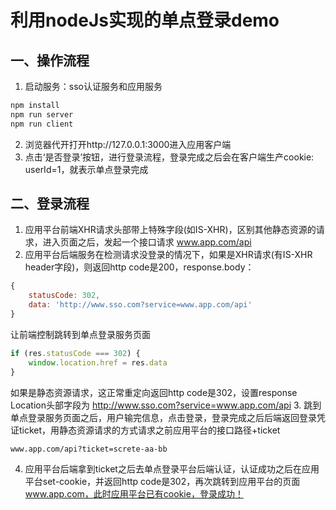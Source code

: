 # 利用nodeJs实现的单点登录demo

## 一、操作流程
1. 启动服务：sso认证服务和应用服务
```bash
npm install
npm run server
npm run client
```
2. 浏览器代开打开http://127.0.0.1:3000进入应用客户端
3. 点击‘是否登录’按钮，进行登录流程，登录完成之后会在客户端生产cookie: userId=1，就表示单点登录完成

## 二、登录流程 
1. 应用平台前端XHR请求头部带上特殊字段(如IS-XHR)，区别其他静态资源的请求，进入页面之后，发起一个接口请求 www.app.com/api
2. 应用平台后端服务在检测请求没登录的情况下，如果是XHR请求(有IS-XHR header字段)，则返回http code是200，response.body：
```javascript
{
    statusCode: 302,
    data: 'http://www.sso.com?service=www.app.com/api'
}
```
让前端控制跳转到单点登录服务页面
```JavaScript
if (res.statusCode === 302) {
    window.location.href = res.data
}
```
如果是静态资源请求，这正常重定向返回http code是302，设置response Location头部字段为 http://www.sso.com?service=www.app.com/api
3. 跳到单点登录服务页面之后，用户输完信息，点击登录，登录完成之后后端返回登录凭证ticket，用静态资源请求的方式请求之前应用平台的接口路径+ticket
```
www.app.com/api?ticket=screte-aa-bb
```
4. 应用平台后端拿到ticket之后去单点登录平台后端认证，认证成功之后在应用平台set-cookie，并返回http code是302，再次跳转到应用平台的页面 www.app.com，此时应用平台已有cookie，登录成功！